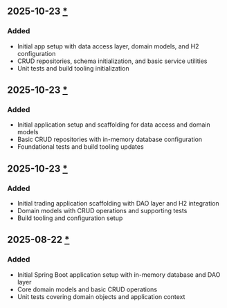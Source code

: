 ## 2025-10-23 [*](https://github.com/David-Parry/trader/pull/11)

### Added
- Initial app setup with data access layer, domain models, and H2 configuration
- CRUD repositories, schema initialization, and basic service utilities
- Unit tests and build tooling initialization

## 2025-10-23 [*](https://github.com/David-Parry/trader/pull/10)

### Added
- Initial application setup and scaffolding for data access and domain models
- Basic CRUD repositories with in-memory database configuration
- Foundational tests and build tooling updates

## 2025-10-23 [*](https://github.com/David-Parry/trader/pull/9)

### Added
- Initial trading application scaffolding with DAO layer and H2 integration
- Domain models with CRUD operations and supporting tests
- Build tooling and configuration setup

## 2025-08-22 [*](https://github.com/David-Parry/trader/pull/1)

### Added
- Initial Spring Boot application setup with in-memory database and DAO layer
- Core domain models and basic CRUD operations
- Unit tests covering domain objects and application context